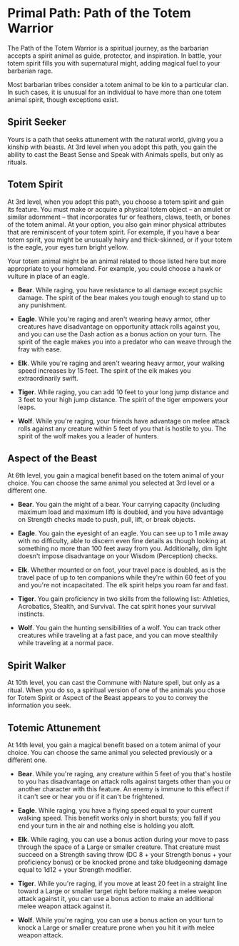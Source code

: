 # Primal Path: Path of the Totem Warrior
The Path of the Totem Warrior is a spiritual journey, as the barbarian accepts a spirit animal as guide, protector, and inspiration. In battle, your totem spirit fills you with supernatural might, adding magical fuel to your barbarian rage.

Most barbarian tribes consider a totem animal to be kin to a particular clan. In such cases, it is unusual for an individual to have more than one totem animal spirit, though exceptions exist.

## Spirit Seeker
Yours is a path that seeks attunement with the natural world, giving you a kinship with beasts. At 3rd level when you adopt this path, you gain the ability to cast the Beast Sense and Speak with Animals spells, but only as rituals.

## Totem Spirit
At 3rd level, when you adopt this path, you choose a totem spirit and gain its feature. You must make or acquire a physical totem object – an amulet or similar adornment – that incorporates fur or feathers, claws, teeth, or bones of the totem animal. At your option, you also gain minor physical attributes that are reminiscent of your totem spirit. For example, if you have a bear totem spirit, you might be unusually hairy and thick-skinned, or if your totem is the eagle, your eyes turn bright yellow.

Your totem animal might be an animal related to those listed here but more appropriate to your homeland. For example, you could choose a hawk or vulture in place of an eagle.

* **Bear**. While raging, you have resistance to all damage except psychic damage. The spirit of the bear makes you tough enough to stand up to any punishment.

* **Eagle**. While you're raging and aren't wearing heavy armor, other creatures have disadvantage on opportunity attack rolls against you, and you can use the Dash action as a bonus action on your turn. The spirit of the eagle makes you into a predator who can weave through the fray with ease.

* **Elk**. While you're raging and aren't wearing heavy armor, your walking speed increases by 15 feet. The spirit of the elk makes you extraordinarily swift.

* **Tiger**. While raging, you can add 10 feet to your long jump distance and 3 feet to your high jump distance. The spirit of the tiger empowers your leaps.

* **Wolf**. While you're raging, your friends have advantage on melee attack rolls against any creature within 5 feet of you that is hostile to you. The spirit of the wolf makes you a leader of hunters.

## Aspect of the Beast
At 6th level, you gain a magical benefit based on the totem animal of your choice. You can choose the same animal you selected at 3rd level or a different one.

* **Bear**. You gain the might of a bear. Your carrying capacity (including maximum load and maximum lift) is doubled, and you have advantage on Strength checks made to push, pull, lift, or break objects.

* **Eagle**. You gain the eyesight of an eagle. You can see up to 1 mile away with no difficulty, able to discern even fine details as though looking at something no more than 100 feet away from you. Additionally, dim light doesn't impose disadvantage on your Wisdom (Perception) checks.

* **Elk**. Whether mounted or on foot, your travel pace is doubled, as is the travel pace of up to ten companions while they're within 60 feet of you and you're not incapacitated. The elk spirit helps you roam far and fast.

* **Tiger**. You gain proficiency in two skills from the following list: Athletics, Acrobatics, Stealth, and Survival. The cat spirit hones your survival instincts.

* **Wolf**. You gain the hunting sensibilities of a wolf. You can track other creatures while traveling at a fast pace, and you can move stealthily while traveling at a normal pace.

## Spirit Walker
At 10th level, you can cast the Commune with Nature spell, but only as a ritual. When you do so, a spiritual version of one of the animals you chose for Totem Spirit or Aspect of the Beast appears to you to convey the information you seek.

## Totemic Attunement
At 14th level, you gain a magical benefit based on a totem animal of your choice. You can choose the same animal you selected previously or a different one.

* **Bear**. While you're raging, any creature within 5 feet of you that's hostile to you has disadvantage on attack rolls against targets other than you or another character with this feature. An enemy is immune to this effect if it can't see or hear you or if it can't be frightened.

* **Eagle**. While raging, you have a flying speed equal to your current walking speed. This benefit works only in short bursts; you fall if you end your turn in the air and nothing else is holding you aloft.

* **Elk**. While raging, you can use a bonus action during your move to pass through the space of a Large or smaller creature. That creature must succeed on a Strength saving throw (DC 8 + your Strength bonus + your proficiency bonus) or be knocked prone and take bludgeoning damage equal to 1d12 + your Strength modifier.

* **Tiger**. While you're raging, if you move at least 20 feet in a straight line toward a Large or smaller target right before making a melee weapon attack against it, you can use a bonus action to make an additional melee weapon attack against it.

* **Wolf**. While you're raging, you can use a bonus action on your turn to knock a Large or smaller creature prone when you hit it with melee weapon attack.
